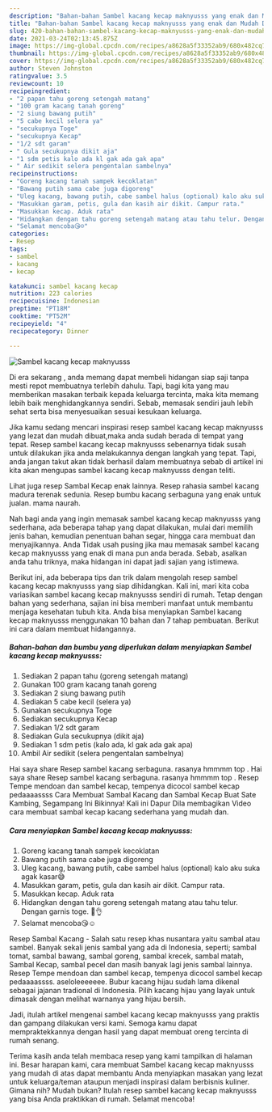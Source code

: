 ```yaml
---
description: "Bahan-bahan Sambel kacang kecap maknyusss yang enak dan Mudah Dibuat"
title: "Bahan-bahan Sambel kacang kecap maknyusss yang enak dan Mudah Dibuat"
slug: 420-bahan-bahan-sambel-kacang-kecap-maknyusss-yang-enak-dan-mudah-dibuat
date: 2021-03-24T02:13:45.875Z
image: https://img-global.cpcdn.com/recipes/a8628a5f33352ab9/680x482cq70/sambel-kacang-kecap-maknyusss-foto-resep-utama.jpg
thumbnail: https://img-global.cpcdn.com/recipes/a8628a5f33352ab9/680x482cq70/sambel-kacang-kecap-maknyusss-foto-resep-utama.jpg
cover: https://img-global.cpcdn.com/recipes/a8628a5f33352ab9/680x482cq70/sambel-kacang-kecap-maknyusss-foto-resep-utama.jpg
author: Steven Johnston
ratingvalue: 3.5
reviewcount: 10
recipeingredient:
- "2 papan tahu goreng setengah matang"
- "100 gram kacang tanah goreng"
- "2 siung bawang putih"
- "5 cabe kecil selera ya"
- "secukupnya Toge"
- "secukupnya Kecap"
- "1/2 sdt garam"
- " Gula secukupnya dikit aja"
- "1 sdm petis kalo ada kl gak ada gak apa"
- " Air sedikit selera pengentalan sambelnya"
recipeinstructions:
- "Goreng kacang tanah sampek kecoklatan"
- "Bawang putih sama cabe juga digoreng"
- "Uleg kacang, bawang putih, cabe sambel halus (optional) kalo aku suka agak kasar😅"
- "Masukkan garam, petis, gula dan kasih air dikit. Campur rata."
- "Masukkan kecap. Aduk rata"
- "Hidangkan dengan tahu goreng setengah matang atau tahu telur. Dengan garnis toge. 🤤👌"
- "Selamat mencoba😘☺"
categories:
- Resep
tags:
- sambel
- kacang
- kecap

katakunci: sambel kacang kecap 
nutrition: 223 calories
recipecuisine: Indonesian
preptime: "PT18M"
cooktime: "PT52M"
recipeyield: "4"
recipecategory: Dinner

---
```



![Sambel kacang kecap maknyusss](https://img-global.cpcdn.com/recipes/a8628a5f33352ab9/680x482cq70/sambel-kacang-kecap-maknyusss-foto-resep-utama.jpg)

Di era  sekarang , anda memang dapat membeli hidangan siap saji tanpa mesti repot membuatnya terlebih dahulu. Tapi, bagi kita yang mau memberikan masakan terbaik kepada keluarga tercinta, maka kita memang lebih baik menghidangkannya sendiri. Sebab, memasak sendiri jauh lebih sehat serta bisa menyesuaikan sesuai kesukaan keluarga.

Jika kamu sedang mencari inspirasi resep sambel kacang kecap maknyusss yang lezat dan mudah dibuat,maka anda sudah berada di tempat yang tepat. Resep sambel kacang kecap maknyusss  sebenarnya tidak susah untuk dilakukan jika anda melakukannya dengan langkah yang tepat. Tapi, anda jangan takut akan tidak berhasil dalam membuatnya 
sebab di artikel ini kita akan mengupas sambel kacang kecap maknyusss dengan teliti.  

Lihat juga resep Sambal Kecap enak lainnya. Resep rahasia sambel kacang madura terenak sedunia. Resep bumbu kacang serbaguna yang enak untuk jualan. mama naurah.

Nah bagi anda yang ingin memasak sambel kacang kecap maknyusss yang sederhana, ada beberapa tahap yang dapat dilakukan, mulai dari memilih jenis bahan, kemudian penentuan bahan segar, hingga cara membuat dan menyajikannya. Anda Tidak usah pusing jika mau memasak sambel kacang kecap maknyusss yang enak di mana pun anda berada. Sebab, asalkan anda  tahu triknya, maka hidangan ini dapat jadi sajian yang istimewa.

Berikut ini, ada beberapa tips dan trik dalam mengolah resep sambel kacang kecap maknyusss yang siap dihidangkan. Kali ini, mari kita coba variasikan sambel kacang kecap maknyusss sendiri di rumah. Tetap dengan bahan yang sederhana, sajian ini bisa memberi manfaat untuk membantu menjaga kesehatan tubuh kita. Anda bisa menyiapkan Sambel kacang kecap maknyusss menggunakan 10 bahan dan 7 tahap pembuatan. Berikut ini cara dalam membuat hidangannya.

<!--inarticleads1-->

##### Bahan-bahan dan bumbu yang diperlukan dalam menyiapkan Sambel kacang kecap maknyusss:

1. Sediakan 2 papan tahu (goreng setengah matang)
1. Gunakan 100 gram kacang tanah goreng
1. Sediakan 2 siung bawang putih
1. Sediakan 5 cabe kecil (selera ya)
1. Gunakan secukupnya Toge
1. Sediakan secukupnya Kecap
1. Sediakan 1/2 sdt garam
1. Sediakan  Gula secukupnya (dikit aja)
1. Sediakan 1 sdm petis (kalo ada, kl gak ada gak apa)
1. Ambil  Air sedikit (selera pengentalan sambelnya)


Hai saya share Resep sambel kacang serbaguna. rasanya hmmmm top . Hai saya share Resep sambel kacang serbaguna. rasanya hmmmm top . Resep Tempe mendoan dan sambel kecap, tempenya dicocol sambel kecap pedaaaassss Cara Membuat Sambal Kacang dan Sambal Kecap Buat Sate Kambing, Segampang Ini Bikinnya! Kali ini Dapur Dila membagikan Video cara membuat sambal kecap kacang sederhana yang mudah dan. 

<!--inarticleads2-->

##### Cara menyiapkan Sambel kacang kecap maknyusss:

1. Goreng kacang tanah sampek kecoklatan
1. Bawang putih sama cabe juga digoreng
1. Uleg kacang, bawang putih, cabe sambel halus (optional) kalo aku suka agak kasar😅
1. Masukkan garam, petis, gula dan kasih air dikit. Campur rata.
1. Masukkan kecap. Aduk rata
1. Hidangkan dengan tahu goreng setengah matang atau tahu telur. Dengan garnis toge. 🤤👌
1. Selamat mencoba😘☺


Resep Sambal Kacang - Salah satu resep khas nusantara yaitu sambal atau sambel. Banyak sekali jenis sambal yang ada di Indonesia, seperti; sambal tomat, sambal bawang, sambal goreng, sambal krecek, sambal matah, Sambal Kecap, sambal pecel dan masih banyak lagi jenis sambal lainnya. Resep Tempe mendoan dan sambel kecap, tempenya dicocol sambel kecap pedaaaassss. aseloleeeeeee. Bubur kacang hijau sudah lama dikenal sebagai jajanan tradional di Indonesia. Pilih kacang hijau yang layak untuk dimasak dengan melihat warnanya yang hijau bersih. 

Jadi, itulah artikel mengenai  sambel kacang kecap maknyusss  yang praktis dan gampang dilakukan versi kami. Semoga kamu dapat mempraktekkannya dengan hasil yang dapat membuat oreng tercinta di rumah senang. 

Terima kasih anda telah membaca resep yang kami tampilkan di halaman ini. Besar harapan kami, cara membuat  Sambel kacang kecap maknyusss yang mudah di atas dapat membantu Anda menyiapkan masakan yang lezat untuk keluarga/teman ataupun menjadi inspirasi dalam berbisnis kuliner. Gimana nih? Mudah bukan? Itulah resep sambel kacang kecap maknyusss yang bisa Anda praktikkan di rumah. Selamat mencoba!

